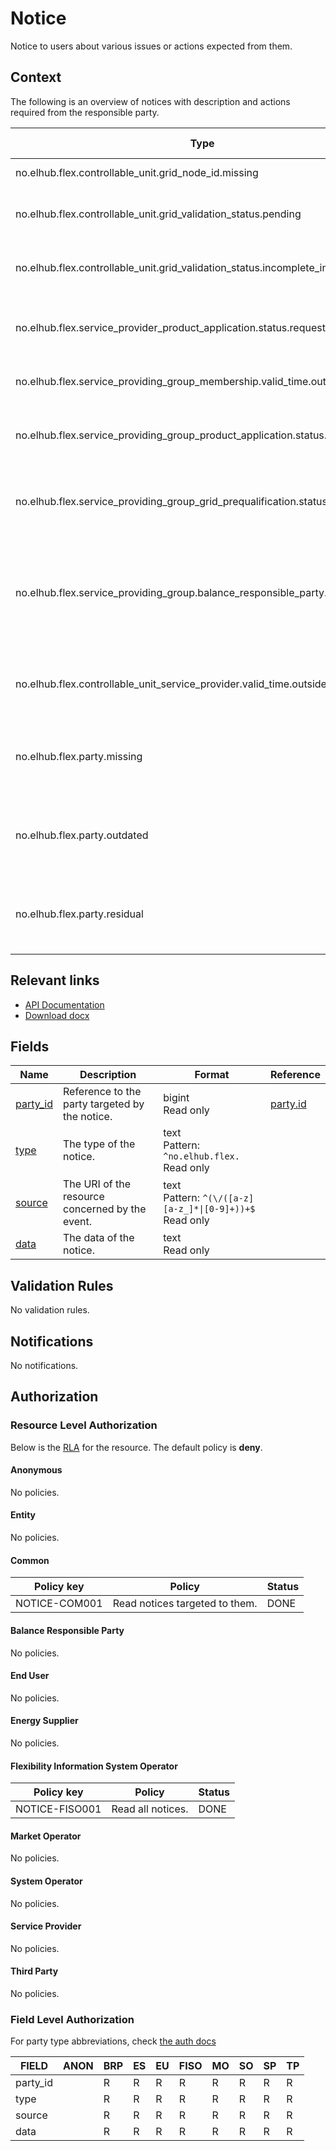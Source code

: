 # Notice

Notice to users about various issues or actions expected from them.

## Context

The following is an overview of notices with description and actions required
from the responsible party.

| Type                                                                          | Description                                                          | Responsible Party | Action required                                                                                   |
|-------------------------------------------------------------------------------|----------------------------------------------------------------------|-------------------|---------------------------------------------------------------------------------------------------|
| no.elhub.flex.controllable_unit.grid_node_id.missing                          | Grid node ID missing                                                 | CSO               | Update CU with grid node                                                                          |
| no.elhub.flex.controllable_unit.grid_validation_status.pending                | Grid validation status pending                                       | CSO               | Verify CU for grid verification and update status                                                 |
| no.elhub.flex.controllable_unit.grid_validation_status.incomplete_information | Grid validation status incomplete information                        | SP                | Update missing information                                                                        |
| no.elhub.flex.service_provider_product_application.status.requested           | SP product application status requested                              | PSO               | Initiate SP product qualification and update status                                               |
| no.elhub.flex.service_providing_group_membership.valid_time.outside_contract  | Inconsistency: SPG contains expired CU(s)                            | SP                | Validate and update SPG membership                                                                |
| no.elhub.flex.service_providing_group_product_application.status.requested    | SPG product application status requested                             | PSO               | Initiate SPG product prequalification and update status                                           |
| no.elhub.flex.service_providing_group_grid_prequalification.status.requested  | SPG grid prequalification status requested                           | ISO               | Initiate SPG grid prequalification and update status                                              |
| no.elhub.flex.service_providing_group.balance_responsible_party.multiple      | Inconsistency: Multiple BRPs in a single SPG                         | SP                | Make sure the SPG only contains CU currently associated to the same BRP on their accounting point |
| no.elhub.flex.controllable_unit_service_provider.valid_time.outside_contract  | Inconsistency: CUSP valid while end user is not valid on the AP      | SP                | Update CUSP to match the updated end user data from Elhub                                         |
| no.elhub.flex.party.missing                                                   | New party fetched from an external source but not registered         | FISO              | Create party to match the latest data fetched from the external source                            |
| no.elhub.flex.party.outdated                                                  | Party not in the latest state fetched from an external source        | FISO              | Update party to match the latest data fetched from the external source                            |
| no.elhub.flex.party.residual                                                  | Party still in the system but no longer listed by an external source | FISO              | Delete party to match the latest data fetched from the external source                            |

## Relevant links

* [API Documentation](../api/v0/index.html#/operations/list_notice)
* [Download docx](../download/notice.docx)

## Fields

| Name                                                         | Description                                     | Format                                                          | Reference                     |
|--------------------------------------------------------------|-------------------------------------------------|-----------------------------------------------------------------|-------------------------------|
| <a name="field-party_id" href="#field-party_id">party_id</a> | Reference to the party targeted by the notice.  | bigint<br/>Read only                                            | [party.id](party.md#field-id) |
| <a name="field-type" href="#field-type">type</a>             | The type of the notice.                         | text<br/>Pattern: `^no.elhub.flex.`<br/>Read only               |                               |
| <a name="field-source" href="#field-source">source</a>       | The URI of the resource concerned by the event. | text<br/>Pattern: `^(\/([a-z][a-z_]*\|[0-9]+))+$`<br/>Read only |                               |
| <a name="field-data" href="#field-data">data</a>             | The data of the notice.                         | text<br/>Read only                                              |                               |

## Validation Rules

No validation rules.

## Notifications

No notifications.

## Authorization

### Resource Level Authorization

Below is the [RLA](../technical/auth.md#resource-level-authorization-rla) for the
resource. The default policy is **deny**.

#### Anonymous

No policies.

#### Entity

No policies.

#### Common

| Policy key    | Policy                         | Status |
|---------------|--------------------------------|--------|
| NOTICE-COM001 | Read notices targeted to them. | DONE   |

#### Balance Responsible Party

No policies.

#### End User

No policies.

#### Energy Supplier

No policies.

#### Flexibility Information System Operator

| Policy key     | Policy            | Status |
|----------------|-------------------|--------|
| NOTICE-FISO001 | Read all notices. | DONE   |

#### Market Operator

No policies.

#### System Operator

No policies.

#### Service Provider

No policies.

#### Third Party

No policies.

### Field Level Authorization

For party type abbreviations, check [the auth docs](../technical/auth.md#party-market-actors)

| FIELD    | ANON | BRP | ES | EU | FISO | MO | SO | SP | TP |
|----------|------|-----|----|----|------|----|----|----|----|
| party_id |      | R   | R  | R  | R    | R  | R  | R  | R  |
| type     |      | R   | R  | R  | R    | R  | R  | R  | R  |
| source   |      | R   | R  | R  | R    | R  | R  | R  | R  |
| data     |      | R   | R  | R  | R    | R  | R  | R  | R  |
